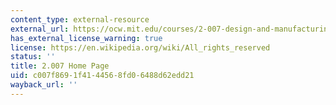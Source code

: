 ```yaml
---
content_type: external-resource
external_url: https://ocw.mit.edu/courses/2-007-design-and-manufacturing-i-spring-2009/
has_external_license_warning: true
license: https://en.wikipedia.org/wiki/All_rights_reserved
status: ''
title: 2.007 Home Page
uid: c007f869-1f41-4456-8fd0-6488d62edd21
wayback_url: ''
---
```

